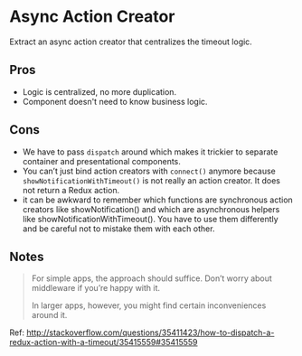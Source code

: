 # Async Action Creator

Extract an async action creator that centralizes the timeout logic.


## Pros

- Logic is centralized, no more duplication.
- Component doesn't need to know business logic.


## Cons

- We have to pass `dispatch` around which makes it trickier to separate container and presentational components.
- You can’t just bind action creators with `connect()` anymore because `showNotificationWithTimeout()` is not really an action creator. It does not return a Redux action.
- it can be awkward to remember which functions are synchronous action creators like showNotification() and which are asynchronous helpers like showNotificationWithTimeout(). You have to use them differently and be careful not to mistake them with each other.


## Notes

> For simple apps, the approach should suffice. Don’t worry about middleware if you’re happy with it.
>
> In larger apps, however, you might find certain inconveniences around it.

Ref: http://stackoverflow.com/questions/35411423/how-to-dispatch-a-redux-action-with-a-timeout/35415559#35415559
